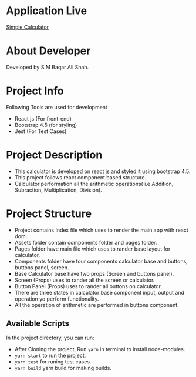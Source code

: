 # Application Live

[Simple Calculator](https://keen-lichterman-7a7ff1.netlify.app/)

# About Developer

Developed by S M Baqar Ali Shah.

# Project Info

Following Tools are used for development

- React js (For front-end)
- Bootstrap 4.5 (for styling)
- Jest (For Test Cases)

# Project Description

- This calculator is developed on react js and styled it using bootstrap 4.5.
- This project follows react component based structure.
- Calculator performation all the arithmetic operations( i.e Addition, Subraction, Multiplication, Division).

# Project Structure

- Project contains Index file which uses to render the main app with react dom.
- Assets folder contain components folder and pages folder.
- Pages folder have main file which uses to rander base layout for calculator.
- Components folder have four components calculator base and buttons, buttons panel, screen.
- Base Calculator base have two props (Screen and buttons panel).
- Screen (Props) uses to rander all the screen or calculator.
- Button Panel (Props)  uses to rander all buttons on calculator.
- There are three states in calculator base component input, output and operation yo perform functionality.
- All the operation of arithmetic are performed in buttons component.

## Available Scripts

In the project directory, you can run:

- After Cloning the project, Run `yarn` in terminal to install node-modules.
- `yarn start` to run the project.
- `yarn test` for runing test cases.
- `yarn build` yarn build for making builds.
